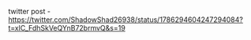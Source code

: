 twitter post - https://twitter.com/ShadowShad26938/status/1786294604247294084?t=xlC_FdhSkVeQYnB72brmvQ&s=19
